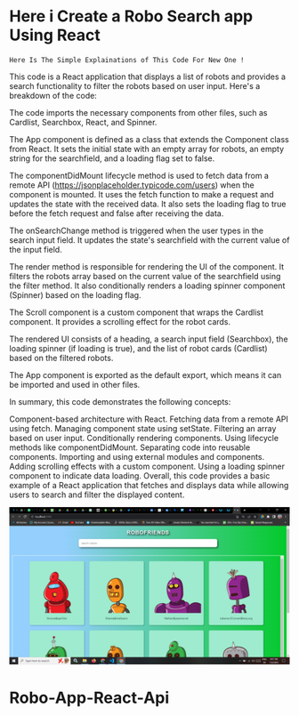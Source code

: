 # Here i Create a Robo Search app Using React
```
Here Is The Simple Explainations of This Code For New One !
```
This code is a React application that displays a list of robots and provides a search functionality to filter the robots based on user input. Here's a breakdown of the code:

The code imports the necessary components from other files, such as Cardlist, Searchbox, React, and Spinner.

The App component is defined as a class that extends the Component class from React. It sets the initial state with an empty array for robots, an empty string for the searchfield, and a loading flag set to false.

The componentDidMount lifecycle method is used to fetch data from a remote API (https://jsonplaceholder.typicode.com/users) when the component is mounted. It uses the fetch function to make a request and updates the state with the received data. It also sets the loading flag to true before the fetch request and false after receiving the data.

The onSearchChange method is triggered when the user types in the search input field. It updates the state's searchfield with the current value of the input field.

The render method is responsible for rendering the UI of the component. It filters the robots array based on the current value of the searchfield using the filter method. It also conditionally renders a loading spinner component (Spinner) based on the loading flag.

The Scroll component is a custom component that wraps the Cardlist component. It provides a scrolling effect for the robot cards.

The rendered UI consists of a heading, a search input field (Searchbox), the loading spinner (if loading is true), and the list of robot cards (Cardlist) based on the filtered robots.

The App component is exported as the default export, which means it can be imported and used in other files.

In summary, this code demonstrates the following concepts:

Component-based architecture with React.
Fetching data from a remote API using fetch.
Managing component state using setState.
Filtering an array based on user input.
Conditionally rendering components.
Using lifecycle methods like componentDidMount.
Separating code into reusable components.
Importing and using external modules and components.
Adding scrolling effects with a custom component.
Using a loading spinner component to indicate data loading.
Overall, this code provides a basic example of a React application that fetches and displays data while allowing users to search and filter the displayed content.


![image](https://github.com/ParagUnhale1998/Robo-App-React-Api/blob/main/Thumbnail.png)
# Robo-App-React-Api
